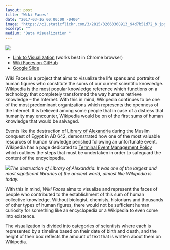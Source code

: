 ```yaml
---
layout: post
title: "Wiki Faces"
date: "2017-03-16 00:00:00 -0400"
image: "https://c1.staticflickr.com/3/2815/32663368913_94d7b51d72_b.jpg"
excerpt: ""
medium: "Data Visualization "
---
```


![](https://c2.staticflickr.com/4/3911/33436796956_909c9311d1_b.jpg)

* [Link to Visualization](http://mbrav.github.io/Lab-SP17/07/01/) (works best in Chrome browser)
* [Wiki Faces on GitHub](https://github.com/mbrav/Lab-SP17/tree/master/07)
* [Google Slide](https://docs.google.com/presentation/d/1smz2k6QzMbXXq6ocRegkKJwh0VvHCDob8mGcKfmqVhQ/edit#slide=id.p)

Wiki Faces is a project that aims to visualize the life spans and portraits of human figures who constitute the sums of our current scientific knowledge. Wikipedia is the most popular  knowledge reference which functions on a technology that completely transformed the way humans retrieve knowledge – the Internet. With this in mind, Wikipedia continues to be one of the most predominant organizations which represents the openness of the Internet. It is believed among some people that in case of a distress that humanity may encounter, Wikipedia would be on of the first sums of human knowledge that would be salvaged.

Events like the destruction of [Library of Alexandria](https://en.wikipedia.org/wiki/Library_of_Alexandria) during the Muslim conquest of Egypt in AD 642, demonstrated how one of the most valuable resources of human knowledge perished following an unfortunate event. Wikipedia has a page dedicated to [Terminal Event Management Policy](https://en.wikipedia.org/wiki/Wikipedia:Terminal_Event_Management_Policy) which outlines the steps that must be undertaken in order to safeguard the content of the encyclopedia.

![](https://c1.staticflickr.com/3/2815/32663368913_94d7b51d72_b.jpg)*The destruction of Library of Alexandria. It was one of the largest and most significant libraries of the ancient world, almost like Wikipedia is today.*

With this in mind, *Wiki Faces* aims to visualize and represent the faces of people who contributed to the establishment of this sum of human collective knowledge. Without biologist, chemists, historians and thousands of other types of human figures, there would not be sufficient human curiosity for something like an encyclopedia or a Wikipedia to even come into existence.

The visualization is divided into categories of scientists where each is represented by a timeline based on their date of birth and death, and the height of their box  reflects the amount of text that is written about them on Wikipedia.
